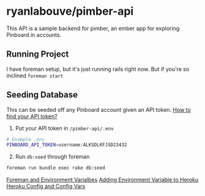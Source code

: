 # ryanlabouve/pimber-api

This API is a sample backend for pimber, an ember app for exploring Pinboard.in accounts.

## Running Project

I have foreman setup, but it's just running rails right now. But if you're so inclined `foreman start`


## Seeding Database

This can be seeded off any Pinboard account given an API token. [How to find your API token?](https://blog.pinboard.in/2012/07/api_authentication_tokens/)

1. Put your API token in `/pimber-api/.env`

```bash
# Example .env
PINBOARD_API_TOKEN=username:ALKSDLKFJSD23432
```

2. Run `db:seed` through foreman

```bash
foreman run bundle exec rake db:seed
```

[Foreman and Environment Varialbes](http://mauricio.github.io/2014/02/09/foreman-and-environment-variables.html)
[Adding Environment Variable to Heroku](https://devcenter.heroku.com/articles/procfile)
[Heroku Config and Config Vars](https://devcenter.heroku.com/articles/config-vars)

